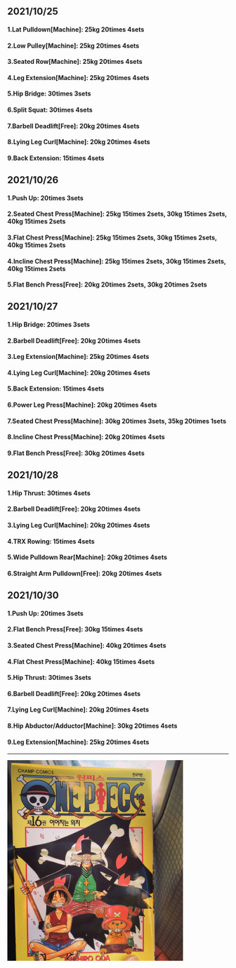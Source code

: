 ## 2021/10/25
#### 1.Lat Pulldown\[Machine\]: 25kg 20times 4sets
#### 2.Low Pulley\[Machine\]: 25kg 20times 4sets
#### 3.Seated Row\[Machine\]: 25kg 20times 4sets
#### 4.Leg Extension\[Machine\]: 25kg 20times 4sets
#### 5.Hip Bridge: 30times 3sets
#### 6.Split Squat: 30times 4sets
#### 7.Barbell Deadlift\[Free\]: 20kg 20times 4sets
#### 8.Lying Leg Curl\[Machine\]: 20kg 20times 4sets
#### 9.Back Extension: 15times 4sets

## 2021/10/26
#### 1.Push Up: 20times 3sets
#### 2.Seated Chest Press\[Machine\]: 25kg 15times 2sets, 30kg 15times 2sets, 40kg 15times 2sets
#### 3.Flat Chest Press\[Machine\]: 25kg 15times 2sets, 30kg 15times 2sets, 40kg 15times 2sets
#### 4.Incline Chest Press\[Machine\]: 25kg 15times 2sets, 30kg 15times 2sets, 40kg 15times 2sets
#### 5.Flat Bench Press\[Free\]: 20kg 20times 2sets, 30kg 20times 2sets

## 2021/10/27
#### 1.Hip Bridge: 20times 3sets
#### 2.Barbell Deadlift\[Free\]: 20kg 20times 4sets
#### 3.Leg Extension\[Machine\]: 25kg 20times 4sets
#### 4.Lying Leg Curl\[Machine\]: 20kg 20times 4sets
#### 5.Back Extension: 15times 4sets
#### 6.Power Leg Press\[Machine\]: 20kg 20times 4sets
#### 7.Seated Chest Press\[Machine\]: 30kg 20times 3sets, 35kg 20times 1sets
#### 8.Incline Chest Press\[Machine\]: 20kg 20times 4sets
#### 9.Flat Bench Press\[Free\]: 30kg 20times 4sets

## 2021/10/28
#### 1.Hip Thrust: 30times 4sets
#### 2.Barbell Deadlift\[Free\]: 20kg 20times 4sets
#### 3.Lying Leg Curl\[Machine\]: 20kg 20times 4sets
#### 4.TRX Rowing: 15times 4sets
#### 5.Wide Pulldown Rear\[Machine\]: 20kg 20times 4sets
#### 6.Straight Arm Pulldown\[Free\]: 20kg 20times 4sets

## 2021/10/30
#### 1.Push Up: 20times 3sets
#### 2.Flat Bench Press\[Free\]: 30kg 15times 4sets
#### 3.Seated Chest Press\[Machine\]: 40kg 20times 4sets
#### 4.Flat Chest Press\[Machine\]: 40kg 15times 4sets
#### 5.Hip Thrust: 30times 3sets
#### 6.Barbell Deadlift\[Free\]: 20kg 20times 4sets
#### 7.Lying Leg Curl\[Machine\]: 20kg 20times 4sets
#### 8.Hip Abductor/Adductor\[Machine\]: 30kg 20times 4sets
#### 9.Leg Extension\[Machine\]: 25kg 20times 4sets

---
<img src='./_resources/__016.jpg' width='400px' />
